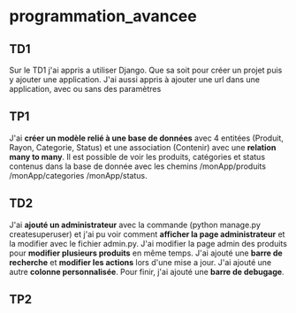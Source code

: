 # programmation_avancee

## TD1

Sur le TD1 j'ai appris a utiliser Django. Que sa soit pour créer un projet puis y ajouter une application. J'ai aussi appris à ajouter une url dans une application, avec ou sans des paramètres

## TP1

J'ai __créer un modèle relié à une base de données__ avec 4 entitées (Produit, Rayon, Categorie, Status) et une association (Contenir) avec une __relation many to many__. Il est possible de voir les produits, catégories et status contenus dans la base de donnée avec les chemins /monApp/produits /monApp/categories /monApp/status.

## TD2

J'ai __ajouté un administrateur__ avec la commande (python manage.py createsuperuser) et j'ai pu voir comment __afficher la page administrateur__ et la modifier avec le fichier admin.py. J'ai modifier la page admin des produits pour __modifier plusieurs produits__ en même temps. J'ai ajouté une __barre de recherche__ et __modifier les actions__ lors d'une mise a jour. J'ai ajouté une autre __colonne personnalisée__. Pour finir, j'ai ajouté une __barre de debugage__.

## TP2

